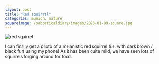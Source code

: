 ```yaml
---
layout: post
title: "Red squirrel"
categories: munich, nature
squareimage: /sabbaticaldiary/images/2023-01-09-square.jpg
---
```

<img src="/sabbaticaldiary/images/2023-01-09.jpg" alt="red squirrel" class="center">

I can finally get a photo of a melanistic red squirrel (i.e. with dark brown / black fur) using my phone! As it has been quite mild, we have seen lots of squirrels forging around for food.
